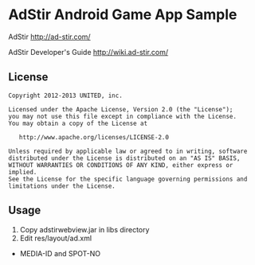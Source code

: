 AdStir Android Game App Sample
=========================
AdStir
 http://ad-stir.com/

AdStir Developer's Guide
 http://wiki.ad-stir.com/

License
----------------
    Copyright 2012-2013 UNITED, inc.

    Licensed under the Apache License, Version 2.0 (the "License");
    you may not use this file except in compliance with the License.
    You may obtain a copy of the License at

       http://www.apache.org/licenses/LICENSE-2.0

    Unless required by applicable law or agreed to in writing, software
    distributed under the License is distributed on an "AS IS" BASIS,
    WITHOUT WARRANTIES OR CONDITIONS OF ANY KIND, either express or implied.
    See the License for the specific language governing permissions and
    limitations under the License.

Usage
----------------
1. Copy adstirwebview.jar in libs directory
2. Edit res/layout/ad.xml
 * MEDIA-ID and SPOT-NO


